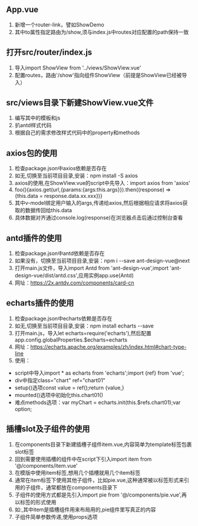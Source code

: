## App.vue
1. 新增一个router-link，譬如<router-link to="/show">ShowDemo</router-link>
2. 其中to属性指定路由为/show,须与index.js中routes对应配置的path保持一致

## 打开src/router/index.js
1. 导入import ShowView from '../views/ShowView.vue'
2. 配置routes，路由'/show'指向组件ShowView（前提是ShowView已经被导入）

## src/views目录下新建ShowView.vue文件
1. 编写其中的模板和js
2. 扒antd样式代码
3. 根据自己的需求修改样式代码中的property和methods

## axios包的使用
1. 检查package.json中axios依赖是否存在
2. 如无,切换至当前项目目录,安装：npm install -S axios
3. axios的使用,在ShowView.vue的script中先导入：import axios from 'axios'
4. foo(){axios.get(url,{params:{args:this.args}}).then((response) => {this.data = response.data.xx.xxx})}
5. 其中v-model绑定用户输入的args,传递给axios,然后根据相应请求将axios获取的数据传回给this.data
6. 具体数据对齐通过console.log(response)在浏览器点击后通过控制台查看

## antd插件的使用
1. 检查package.json中antd依赖是否存在
2. 如果没有，切换至当前项目目录,安装：npm i --save ant-design-vue@next
3. 打开main.js文件，导入import Antd from 'ant-design-vue',import 'ant-design-vue/dist/antd.css',应用实例app.use(Antd)
4. 网址：https://2x.antdv.com/components/card-cn


## echarts插件的使用
1. 检查package.json中echarts依赖是否存在
2. 如无,切换至当前项目目录,安装：npm install  echarts --save
3. 打开main.js，导入let echarts=require('echarts'),然后配置app.config.globalProperties.$echarts=echarts
4. 网址：https://echarts.apache.org/examples/zh/index.html#chart-type-line
5. 使用：
- script中导入import * as echarts from 'echarts';import {ref} from 'vue';
- div中指定class="chart" ref="chart01"
- setup()选项const value = ref();return {value,}
- mounted()选项中初始化this.chart01()
- 难点methods选项：var myChart = echarts.init(this.$refs.chart01);var option;


## 插槽slot及子组件的使用
1. 在components目录下新建插槽子组件item.vue,内容简单为template标签包裹slot标签
2. 回到需要使用插槽的组件中在script下引入import item from '@/components/item.vue'
3. 在模版中使用item标签,想用几个插槽就用几个item标签
4. 通常在item标签下使用其他子组件，比如pie.vue,这种通常被以标签形式来引用的子组件，通常都放在components目录下
5. 子组件的使用方式都是先引入import pie from '@/components/pie.vue',再以标签的形式使用
6. 如:<item><pie></pie></item>,其中item是插槽组件用来布局用的,pie组件里写真正的内容
7. 子组件简单参数传递,使用props选项

